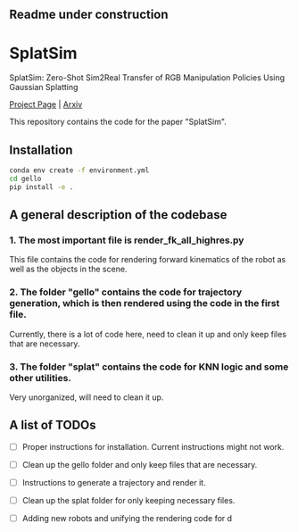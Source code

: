 ## Readme under construction
# SplatSim
SplatSim: Zero-Shot Sim2Real Transfer of RGB Manipulation Policies Using Gaussian Splatting

[Project Page](https://splatsim.github.io) | [Arxiv](https://arxiv.org/abs/2409.10161)



This repository contains the code for the paper "SplatSim". 

## Installation

```bash
conda env create -f environment.yml
cd gello
pip install -e .
```

## A general description of the codebase

### 1. The most important file is render_fk_all_highres.py

This file contains the code for rendering forward kinematics of the robot as well as the objects in the scene. 

### 2. The folder "gello" contains the code for trajectory generation, which is then rendered using the code in the first file. 

Currently, there is a lot of code here, need to clean it up and only keep files that are necessary. 

### 3. The folder "splat" contains the code for KNN logic and some other utilities.

Very unorganized, will need to clean it up. 



## A list of TODOs

- [ ] Proper instructions for installation. Current instructions might not work. 
- [ ] Clean up the gello folder and only keep files that are necessary. 
- [ ] Instructions to generate a trajectory and render it. 
- [ ] Clean up the splat folder for only keeping necessary files. 
- [ ] Adding new robots and unifying the rendering code for d
 
